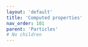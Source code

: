 ```yaml
---
layout: 'default'
title: 'Computed properties'
nav_order: 101
parent: 'Particles'
# No children
---
```



